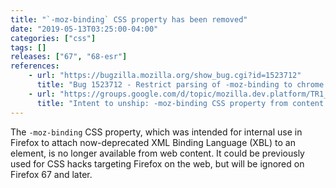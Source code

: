 ```yaml
---
title: "`-moz-binding` CSS property has been removed"
date: "2019-05-13T03:25:00-04:00"
categories: ["css"]
tags: []
releases: ["67", "68-esr"]
references:
    - url: "https://bugzilla.mozilla.org/show_bug.cgi?id=1523712"
      title: "Bug 1523712 - Restrict parsing of -moz-binding to chrome and UA sheets."
    - url: "https://groups.google.com/d/topic/mozilla.dev.platform/TR1_24OldK8/discussion"
      title: "Intent to unship: -moz-binding CSS property from content."
---
```

The `-moz-binding` CSS property, which was intended for internal use in Firefox to attach now-deprecated XML Binding Language (XBL) to an element, is no longer available from web content. It could be previously used for CSS hacks targeting Firefox on the web, but will be ignored on Firefox 67 and later.
